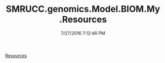 ﻿---
title: SMRUCC.genomics.Model.BIOM.My.Resources
date: 7/27/2016 7:12:46 PM
---

[Resources](T-SMRUCC.genomics.Model.BIOM.My.Resources.Resources.html)
